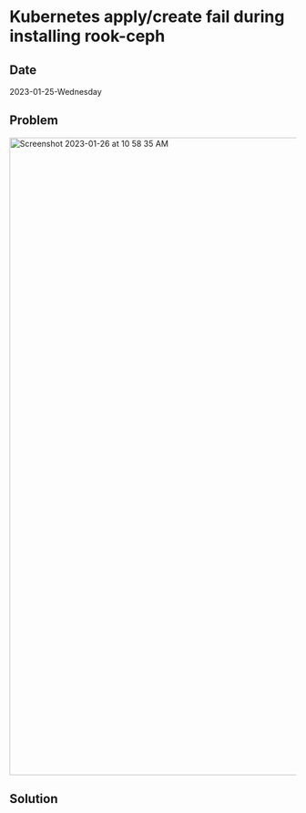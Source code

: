 # Kubernetes apply/create fail during installing rook-ceph

## Date

2023-01-25-Wednesday

## Problem

<img width="1118" alt="Screenshot 2023-01-26 at 10 58 35 AM" src="https://user-images.githubusercontent.com/20737479/214740607-94f43227-3019-45a5-ba27-e92b39e20666.png">

## Solution
